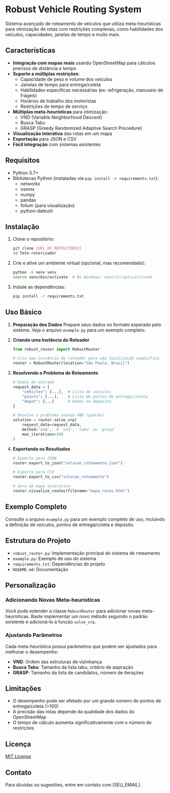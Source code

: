 # Robust Vehicle Routing System

Sistema avançado de roteamento de veículos que utiliza meta-heurísticas para otimização de rotas com restrições complexas, como habilidades dos veículos, capacidades, janelas de tempo e muito mais.

## Características

- **Integração com mapas reais** usando OpenStreetMap para cálculos precisos de distância e tempo
- **Suporte a múltiplas restrições**:
  - Capacidade de peso e volume dos veículos
  - Janelas de tempo para entrega/coleta
  - Habilidades específicas necessárias (ex: refrigeração, manuseio de frágeis)
  - Horários de trabalho dos motoristas
  - Restrições de tempo de serviço
- **Múltiplas meta-heurísticas** para otimização:
  - VND (Variable Neighborhood Descent)
  - Busca Tabu
  - GRASP (Greedy Randomized Adaptive Search Procedure)
- **Visualização interativa** das rotas em um mapa
- **Exportação** para JSON e CSV
- **Fácil integração** com sistemas existentes

## Requisitos

- Python 3.7+
- Bibliotecas Python (instaladas via `pip install -r requirements.txt`):
  - networkx
  - osmnx
  - numpy
  - pandas
  - folium (para visualização)
  - python-dateutil

## Instalação

1. Clone o repositório:
   ```bash
   git clone [URL_DO_REPOSITORIO]
   cd Tete-roterizador
   ```

2. Crie e ative um ambiente virtual (opcional, mas recomendado):
   ```bash
   python -m venv venv
   source venv/bin/activate  # No Windows: venv\Scripts\activate
   ```

3. Instale as dependências:
   ```bash
   pip install -r requirements.txt
   ```

## Uso Básico

1. **Preparação dos Dados**
   Prepare seus dados no formato esperado pelo sistema. Veja o arquivo `example.py` para um exemplo completo.

2. **Criando uma Instância do Roteador**
   ```python
   from robust_router import RobustRouter
   
   # Cria uma instância do roteador para uma localização específica
   router = RobustRouter(location="São Paulo, Brazil")
   ```

3. **Resolvendo o Problema de Roteamento**
   ```python
   # Dados de entrada
   request_data = {
       "vehicles": [...],  # Lista de veículos
       "points": [...],    # Lista de pontos de entrega/coleta
       "depot": {...}      # Dados do depósito
   }
   
   # Resolve o problema usando VND (padrão)
   solution = router.solve_vrp(
       request_data=request_data,
       method='vnd',  # 'vnd', 'tabu' ou 'grasp'
       max_iterations=100
   )
   ```

4. **Exportando os Resultados**
   ```python
   # Exporta para JSON
   router.export_to_json("solucao_roteamento.json")
   
   # Exporta para CSV
   router.export_to_csv("solucao_roteamento")
   
   # Gera um mapa interativo
   router.visualize_routes(filename="mapa_rotas.html")
   ```

## Exemplo Completo

Consulte o arquivo `example.py` para um exemplo completo de uso, incluindo a definição de veículos, pontos de entrega/coleta e depósito.

## Estrutura do Projeto

- `robust_router.py`: Implementação principal do sistema de roteamento
- `example.py`: Exemplo de uso do sistema
- `requirements.txt`: Dependências do projeto
- `README.md`: Documentação

## Personalização

### Adicionando Novas Meta-heurísticas

Você pode estender a classe `RobustRouter` para adicionar novas meta-heurísticas. Baste implementar um novo método seguindo o padrão existente e adicioná-lo à função `solve_vrp`.

### Ajustando Parâmetros

Cada meta-heurística possui parâmetros que podem ser ajustados para melhorar o desempenho:

- **VND**: Ordem das estruturas de vizinhança
- **Busca Tabu**: Tamanho da lista tabu, critério de aspiração
- **GRASP**: Tamanho da lista de candidatos, número de iterações

## Limitações

- O desempenho pode ser afetado por um grande número de pontos de entrega/coleta (>100)
- A precisão das rotas depende da qualidade dos dados do OpenStreetMap
- O tempo de cálculo aumenta significativamente com o número de restrições

## Licença

[MIT License](LICENSE)

## Contato

Para dúvidas ou sugestões, entre em contato com [SEU_EMAIL].

